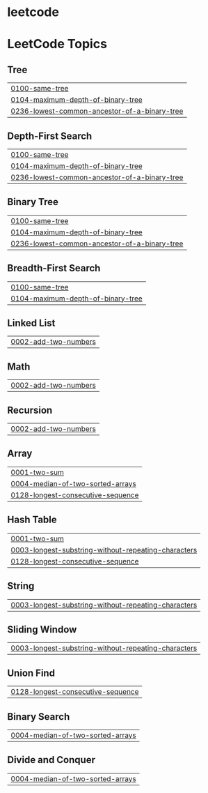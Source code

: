 # leetcode

<!---LeetCode Topics Start-->
# LeetCode Topics
## Tree
|  |
| ------- |
| [0100-same-tree](https://github.com/heegu0311/leetcode/tree/master/0100-same-tree) |
| [0104-maximum-depth-of-binary-tree](https://github.com/heegu0311/leetcode/tree/master/0104-maximum-depth-of-binary-tree) |
| [0236-lowest-common-ancestor-of-a-binary-tree](https://github.com/heegu0311/leetcode/tree/master/0236-lowest-common-ancestor-of-a-binary-tree) |
## Depth-First Search
|  |
| ------- |
| [0100-same-tree](https://github.com/heegu0311/leetcode/tree/master/0100-same-tree) |
| [0104-maximum-depth-of-binary-tree](https://github.com/heegu0311/leetcode/tree/master/0104-maximum-depth-of-binary-tree) |
| [0236-lowest-common-ancestor-of-a-binary-tree](https://github.com/heegu0311/leetcode/tree/master/0236-lowest-common-ancestor-of-a-binary-tree) |
## Binary Tree
|  |
| ------- |
| [0100-same-tree](https://github.com/heegu0311/leetcode/tree/master/0100-same-tree) |
| [0104-maximum-depth-of-binary-tree](https://github.com/heegu0311/leetcode/tree/master/0104-maximum-depth-of-binary-tree) |
| [0236-lowest-common-ancestor-of-a-binary-tree](https://github.com/heegu0311/leetcode/tree/master/0236-lowest-common-ancestor-of-a-binary-tree) |
## Breadth-First Search
|  |
| ------- |
| [0100-same-tree](https://github.com/heegu0311/leetcode/tree/master/0100-same-tree) |
| [0104-maximum-depth-of-binary-tree](https://github.com/heegu0311/leetcode/tree/master/0104-maximum-depth-of-binary-tree) |
## Linked List
|  |
| ------- |
| [0002-add-two-numbers](https://github.com/heegu0311/leetcode/tree/master/0002-add-two-numbers) |
## Math
|  |
| ------- |
| [0002-add-two-numbers](https://github.com/heegu0311/leetcode/tree/master/0002-add-two-numbers) |
## Recursion
|  |
| ------- |
| [0002-add-two-numbers](https://github.com/heegu0311/leetcode/tree/master/0002-add-two-numbers) |
## Array
|  |
| ------- |
| [0001-two-sum](https://github.com/heegu0311/leetcode/tree/master/0001-two-sum) |
| [0004-median-of-two-sorted-arrays](https://github.com/heegu0311/leetcode/tree/master/0004-median-of-two-sorted-arrays) |
| [0128-longest-consecutive-sequence](https://github.com/heegu0311/leetcode/tree/master/0128-longest-consecutive-sequence) |
## Hash Table
|  |
| ------- |
| [0001-two-sum](https://github.com/heegu0311/leetcode/tree/master/0001-two-sum) |
| [0003-longest-substring-without-repeating-characters](https://github.com/heegu0311/leetcode/tree/master/0003-longest-substring-without-repeating-characters) |
| [0128-longest-consecutive-sequence](https://github.com/heegu0311/leetcode/tree/master/0128-longest-consecutive-sequence) |
## String
|  |
| ------- |
| [0003-longest-substring-without-repeating-characters](https://github.com/heegu0311/leetcode/tree/master/0003-longest-substring-without-repeating-characters) |
## Sliding Window
|  |
| ------- |
| [0003-longest-substring-without-repeating-characters](https://github.com/heegu0311/leetcode/tree/master/0003-longest-substring-without-repeating-characters) |
## Union Find
|  |
| ------- |
| [0128-longest-consecutive-sequence](https://github.com/heegu0311/leetcode/tree/master/0128-longest-consecutive-sequence) |
## Binary Search
|  |
| ------- |
| [0004-median-of-two-sorted-arrays](https://github.com/heegu0311/leetcode/tree/master/0004-median-of-two-sorted-arrays) |
## Divide and Conquer
|  |
| ------- |
| [0004-median-of-two-sorted-arrays](https://github.com/heegu0311/leetcode/tree/master/0004-median-of-two-sorted-arrays) |
<!---LeetCode Topics End-->